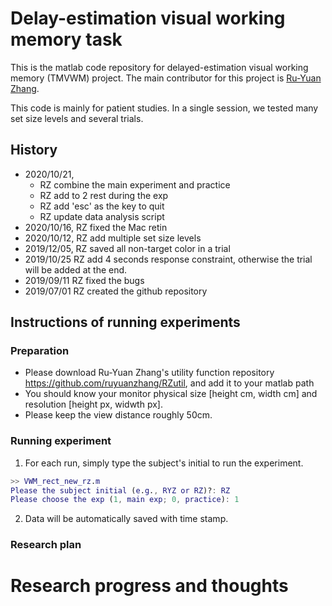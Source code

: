 # Delay-estimation visual working memory task

This is the matlab code repository for delayed-estimation visual working memory (TMVWM) project. The main contributor for this project is [Ru-Yuan Zhang](ruyuanzhang@gmail.com).

This code is mainly for patient studies. In a single session, we tested many set size levels and several trials.  

## History

* 2020/10/21, 
  * RZ combine the main experiment and practice
  * RZ add to 2 rest during the exp
  * RZ add 'esc' as the key to quit
  * RZ update data analysis script
* 2020/10/16, RZ fixed the Mac retin
* 2020/10/12, RZ add multiple set size levels 
* 2019/12/05, RZ saved all non-target color in a trial  
* 2019/10/25 RZ add 4 seconds response constraint, otherwise the trial will be added at the end.
* 2019/09/11 RZ fixed the bugs 
* 2019/07/01 RZ created the github repository


## Instructions of running experiments
### Preparation
* Please download Ru-Yuan Zhang's utility function repository https://github.com/ruyuanzhang/RZutil, and add it to your matlab path
* You should know your monitor physical size [height cm, width cm] and resolution [height px, widwth px].
* Please keep the view distance roughly 50cm.

### Running experiment

1. For each run, simply type the subject's initial to run the experiment. 

~~~matlab
>> VWM_rect_new_rz.m
Please the subject initial (e.g., RYZ or RZ)?: RZ
Please choose the exp (1, main exp; 0, practice): 1
~~~


2. Data will be automatically saved with time stamp.

### Research plan


# Research progress and thoughts

